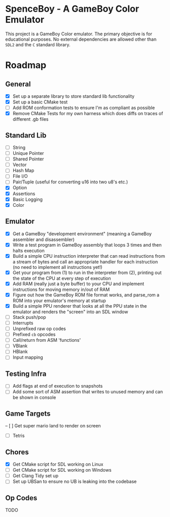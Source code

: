 # SpenceBoy - A GameBoy Color Emulator

This project is a GameBoy Color emulator. The primary objective is for
educational purposes. No external dependencies are allowed other than `SDL2` and
the `C` standard library.

# Roadmap

## General 

- [x] Set up a separate library to store standard lib functionality
- [x] Set up a basic CMake test 
- [ ] Add ROM conformation tests to ensure I'm as compliant as possible
- [x] Remove CMake Tests for my own harness which does diffs on traces of different .gb files 

## Standard Lib

- [ ] String
- [ ] Unique Pointer
- [ ] Shared Pointer
- [ ] Vector
- [ ] Hash Map
- [ ] File I/O
- [ ] Pair/Tuple (useful for converting u16 into two u8's etc.)
- [x] Option
- [x] Assertions
- [x] Basic Logging
- [x] Color

## Emulator

- [X] Get a GameBoy "development environment" (meaning a GameBoy assembler and disassembler)
- [X] Write a test program in GameBoy assembly that loops 3 times and then halts execution
- [x] Build a simple CPU instruction interpreter that can read instructions from a stream of bytes and call an appropriate handler for each instruction (no need to implement all instructions yet!)
- [x] Get your program from (1) to run in the interpreter from (2), printing out the state of the CPU at every step of execution
- [x] Add RAM (really just a byte buffer) to your CPU and implement instructions for moving memory in/out of RAM
- [x] Figure out how the GameBoy ROM file format works, and parse_rom a ROM into your emulator's memory at startup
- [x] Build a simple PPU renderer that looks at all the PPU state in the emulator and renders the "screen" into an SDL window
- [ ] Stack push/pop
- [ ] Interrupts
- [ ] Unprefixed raw op codes
- [ ] Prefixed `cb` opcodes 
- [ ] Call/return from ASM 'functions'
- [ ] VBlank
- [ ] HBlank
- [ ] Input mapping

## Testing Infra

- [ ] Add flags at end of execution to snapshots
- [ ] Add some sort of ASM assertion that writes to unused memory and can be shown in console

## Game Targets

– [ ] Get super mario land to render on screen
- [ ] Tetris 

## Chores

- [x] Get CMake script for SDL working on Linux
- [ ] Get CMake script for SDL working on Windows
- [ ] Get Clang Tidy set up 
- [ ] Set up UBSan to ensure no UB is leaking into the codebase

## Op Codes

TODO